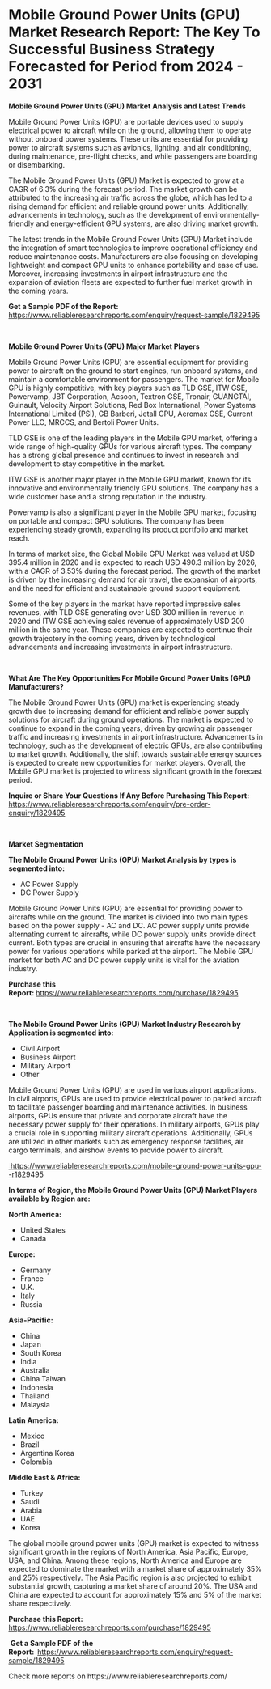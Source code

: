 <p><h1>Mobile Ground Power Units (GPU) Market Research Report: The Key To Successful Business Strategy Forecasted for Period from 2024 - 2031</h1></p><p><strong>Mobile Ground Power Units (GPU) Market Analysis and Latest Trends</strong></p>
<p><p>Mobile Ground Power Units (GPU) are portable devices used to supply electrical power to aircraft while on the ground, allowing them to operate without onboard power systems. These units are essential for providing power to aircraft systems such as avionics, lighting, and air conditioning, during maintenance, pre-flight checks, and while passengers are boarding or disembarking.</p><p>The Mobile Ground Power Units (GPU) Market is expected to grow at a CAGR of 6.3% during the forecast period. The market growth can be attributed to the increasing air traffic across the globe, which has led to a rising demand for efficient and reliable ground power units. Additionally, advancements in technology, such as the development of environmentally-friendly and energy-efficient GPU systems, are also driving market growth.</p><p>The latest trends in the Mobile Ground Power Units (GPU) Market include the integration of smart technologies to improve operational efficiency and reduce maintenance costs. Manufacturers are also focusing on developing lightweight and compact GPU units to enhance portability and ease of use. Moreover, increasing investments in airport infrastructure and the expansion of aviation fleets are expected to further fuel market growth in the coming years.</p></p>
<p><strong>Get a Sample PDF of the Report:&nbsp;</strong> <a href="https://www.reliableresearchreports.com/enquiry/request-sample/1829495">https://www.reliableresearchreports.com/enquiry/request-sample/1829495</a></p>
<p>&nbsp;</p>
<p><strong>Mobile Ground Power Units (GPU) Major Market Players</strong></p>
<p><p>Mobile Ground Power Units (GPU) are essential equipment for providing power to aircraft on the ground to start engines, run onboard systems, and maintain a comfortable environment for passengers. The market for Mobile GPU is highly competitive, with key players such as TLD GSE, ITW GSE, Powervamp, JBT Corporation, Acsoon, Textron GSE, Tronair, GUANGTAI, Guinault, Velocity Airport Solutions, Red Box International, Power Systems International Limited (PSI), GB Barberi, Jetall GPU, Aeromax GSE, Current Power LLC, MRCCS, and Bertoli Power Units.</p><p>TLD GSE is one of the leading players in the Mobile GPU market, offering a wide range of high-quality GPUs for various aircraft types. The company has a strong global presence and continues to invest in research and development to stay competitive in the market.</p><p>ITW GSE is another major player in the Mobile GPU market, known for its innovative and environmentally friendly GPU solutions. The company has a wide customer base and a strong reputation in the industry.</p><p>Powervamp is also a significant player in the Mobile GPU market, focusing on portable and compact GPU solutions. The company has been experiencing steady growth, expanding its product portfolio and market reach.</p><p>In terms of market size, the Global Mobile GPU Market was valued at USD 395.4 million in 2020 and is expected to reach USD 490.3 million by 2026, with a CAGR of 3.53% during the forecast period. The growth of the market is driven by the increasing demand for air travel, the expansion of airports, and the need for efficient and sustainable ground support equipment. </p><p>Some of the key players in the market have reported impressive sales revenues, with TLD GSE generating over USD 300 million in revenue in 2020 and ITW GSE achieving sales revenue of approximately USD 200 million in the same year. These companies are expected to continue their growth trajectory in the coming years, driven by technological advancements and increasing investments in airport infrastructure.</p></p>
<p>&nbsp;</p>
<p><strong>What Are The Key Opportunities For Mobile Ground Power Units (GPU) Manufacturers?</strong></p>
<p><p>The Mobile Ground Power Units (GPU) market is experiencing steady growth due to increasing demand for efficient and reliable power supply solutions for aircraft during ground operations. The market is expected to continue to expand in the coming years, driven by growing air passenger traffic and increasing investments in airport infrastructure. Advancements in technology, such as the development of electric GPUs, are also contributing to market growth. Additionally, the shift towards sustainable energy sources is expected to create new opportunities for market players. Overall, the Mobile GPU market is projected to witness significant growth in the forecast period.</p></p>
<p><strong>Inquire or Share Your Questions If Any Before Purchasing This Report:</strong> <a href="https://www.reliableresearchreports.com/enquiry/pre-order-enquiry/1829495">https://www.reliableresearchreports.com/enquiry/pre-order-enquiry/1829495</a></p>
<p>&nbsp;</p>
<p><strong>Market Segmentation</strong></p>
<p><strong>The Mobile Ground Power Units (GPU) Market Analysis by types is segmented into:</strong></p>
<p><ul><li>AC Power Supply</li><li>DC Power Supply</li></ul></p>
<p><p>Mobile Ground Power Units (GPU) are essential for providing power to aircrafts while on the ground. The market is divided into two main types based on the power supply - AC and DC. AC power supply units provide alternating current to aircrafts, while DC power supply units provide direct current. Both types are crucial in ensuring that aircrafts have the necessary power for various operations while parked at the airport. The Mobile GPU market for both AC and DC power supply units is vital for the aviation industry.</p></p>
<p><strong>Purchase this Report:&nbsp;</strong><a href="https://www.reliableresearchreports.com/purchase/1829495">https://www.reliableresearchreports.com/purchase/1829495</a></p>
<p>&nbsp;</p>
<p><strong>The Mobile Ground Power Units (GPU) Market Industry Research by Application is segmented into:</strong></p>
<p><ul><li>Civil Airport</li><li>Business Airport</li><li>Military Airport</li><li>Other</li></ul></p>
<p><p>Mobile Ground Power Units (GPU) are used in various airport applications. In civil airports, GPUs are used to provide electrical power to parked aircraft to facilitate passenger boarding and maintenance activities. In business airports, GPUs ensure that private and corporate aircraft have the necessary power supply for their operations. In military airports, GPUs play a crucial role in supporting military aircraft operations. Additionally, GPUs are utilized in other markets such as emergency response facilities, air cargo terminals, and airshow events to provide power to aircraft.</p></p>
<p><a href="https://www.reliableresearchreports.com/mobile-ground-power-units-gpu--r1829495">&nbsp;https://www.reliableresearchreports.com/mobile-ground-power-units-gpu--r1829495</a></p>
<p><strong>In terms of Region, the Mobile Ground Power Units (GPU) Market Players available by Region are:</strong></p>
<p>
    <p> <strong> North America: </strong>
        <ul>
            <li>United States</li>
            <li>Canada</li>
        </ul>
        </p> 
    <p> <strong> Europe: </strong>
        <ul>
            <li>Germany</li>
            <li>France</li>
            <li>U.K.</li>
            <li>Italy</li>
            <li>Russia</li>
        </ul>
        </p> 
    <p> <strong> Asia-Pacific: </strong>
        <ul>
            <li>China</li>
            <li>Japan</li>
            <li>South Korea</li>
            <li>India</li>
            <li>Australia</li>
            <li>China Taiwan</li>
            <li>Indonesia</li>
            <li>Thailand</li>
            <li>Malaysia</li>
        </ul>
        </p> 
    <p> <strong> Latin America: </strong>
        <ul>
            <li>Mexico</li>
            <li>Brazil</li>
            <li>Argentina Korea</li>
            <li>Colombia</li>
        </ul>
        </p> 
    <p> <strong> Middle East & Africa: </strong>
        <ul>
            <li>Turkey</li>
            <li>Saudi</li>
            <li>Arabia</li>
            <li>UAE</li>
            <li>Korea</li>
        </ul>
    </p>
    </p>
<p><p>The global mobile ground power units (GPU) market is expected to witness significant growth in the regions of North America, Asia Pacific, Europe, USA, and China. Among these regions, North America and Europe are expected to dominate the market with a market share of approximately 35% and 25% respectively. The Asia Pacific region is also projected to exhibit substantial growth, capturing a market share of around 20%. The USA and China are expected to account for approximately 15% and 5% of the market share respectively.</p></p>
<p><strong>Purchase this Report: </strong><a href="https://www.reliableresearchreports.com/purchase/1829495">https://www.reliableresearchreports.com/purchase/1829495</a></p>
<p>&nbsp;<strong>Get a Sample PDF of the Report:&nbsp;&nbsp;</strong><a href="https://www.reliableresearchreports.com/enquiry/request-sample/1829495">https://www.reliableresearchreports.com/enquiry/request-sample/1829495</a></p>
<p><strong></strong></p>
<p>Check more reports on https://www.reliableresearchreports.com/</p>